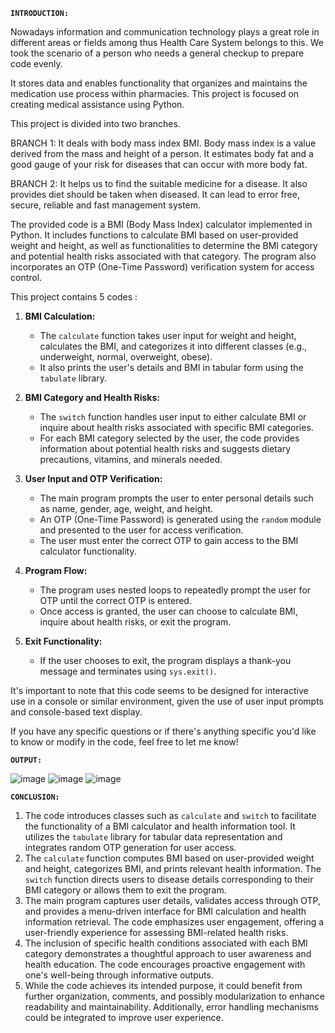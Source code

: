 **`INTRODUCTION:`**

Nowadays information and communication technology plays a great role in different areas or fields among thus Health Care System belongs to this. We took the scenario of a person  who needs a general checkup to prepare code evenly.

It stores data and enables functionality that organizes and maintains the medication use process within pharmacies. This project is focused on creating medical assistance using Python. 

This project is divided into two branches.

BRANCH 1: It deals with body mass index BMI. Body mass index is a value derived from the mass and height of a person. It estimates body fat and a good gauge of your risk for diseases that can occur with more body fat.

BRANCH 2: It helps us to find the suitable medicine for a disease. It also provides diet should be taken when diseased. It can lead to error free, secure, reliable and fast management system.

The provided code is a BMI (Body Mass Index) calculator implemented in Python. It includes functions to calculate BMI based on user-provided weight and height, as well as functionalities to determine the BMI category and potential health risks associated with that category. The program also incorporates an OTP (One-Time Password) verification system for access control.

This project contains 5 codes : 

1. **BMI Calculation:**
   - The `calculate` function takes user input for weight and height, calculates the BMI, and categorizes it into different classes (e.g., underweight, normal, overweight, obese).
   - It also prints the user's details and BMI in tabular form using the `tabulate` library.

2. **BMI Category and Health Risks:**
   - The `switch` function handles user input to either calculate BMI or inquire about health risks associated with specific BMI categories.
   - For each BMI category selected by the user, the code provides information about potential health risks and suggests dietary precautions, vitamins, and minerals needed.

3. **User Input and OTP Verification:**
   - The main program prompts the user to enter personal details such as name, gender, age, weight, and height.
   - An OTP (One-Time Password) is generated using the `random` module and presented to the user for access verification.
   - The user must enter the correct OTP to gain access to the BMI calculator functionality.

4. **Program Flow:**
   - The program uses nested loops to repeatedly prompt the user for OTP until the correct OTP is entered.
   - Once access is granted, the user can choose to calculate BMI, inquire about health risks, or exit the program.

5. **Exit Functionality:**
   - If the user chooses to exit, the program displays a thank-you message and terminates using `sys.exit()`.

It's important to note that this code seems to be designed for interactive use in a console or similar environment, given the use of user input prompts and console-based text display.

If you have any specific questions or if there's anything specific you'd like to know or modify in the code, feel free to let me know!

**`OUTPUT:`**

![image](https://github.com/Sanisetty-bhavya/BMI-Calculator/assets/114378144/1a88f805-d592-4add-b85d-ca8c16202586)
![image](https://github.com/Sanisetty-bhavya/BMI-Calculator/assets/114378144/08f482cf-6a33-4539-9321-b6a6692f5560)
![image](https://github.com/Sanisetty-bhavya/BMI-Calculator/assets/114378144/8b73bf60-2573-4933-af0a-67ae972f6c26)

**`CONCLUSION:`**
1. The code introduces classes such as `calculate` and `switch` to facilitate the functionality of a BMI calculator and health information tool. It utilizes the `tabulate` library for tabular data representation and integrates random OTP generation for user access.
2. The `calculate` function computes BMI based on user-provided weight and height, categorizes BMI, and prints relevant health information. The `switch` function directs users to disease details corresponding to their BMI category or allows them to exit the program.
3. The main program captures user details, validates access through OTP, and provides a menu-driven interface for BMI calculation and health information retrieval. The code emphasizes user engagement, offering a user-friendly experience for assessing BMI-related health risks.
4. The inclusion of specific health conditions associated with each BMI category demonstrates a thoughtful approach to user awareness and health education. The code encourages proactive engagement with one's well-being through informative outputs.
5. While the code achieves its intended purpose, it could benefit from further organization, comments, and possibly modularization to enhance readability and maintainability. Additionally, error handling mechanisms could be integrated to improve user experience.
